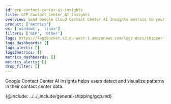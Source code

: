 ```yaml
---
id: gcp-contact-center-ai-insights
title: GCP Contact Center AI Insights
overview: Send Google Cloud Contact Center AI Insights metrics to your Logz.io account.
product: ['metrics']
os: ['windows', 'linux']
filters: ['GCP', 'Other']
logo: https://logzbucket.s3.eu-west-1.amazonaws.com/logz-docs/shipper-logos/gcpai.png
logs_dashboards: []
logs_alerts: []
logs2metrics: []
metrics_dashboards: []
metrics_alerts: []
drop_filter: []
---
```




Google Contact Center AI Insights helps users detect and visualize patterns in their contact center data. 


{@include: ../../_include/general-shipping/gcp.md}  
